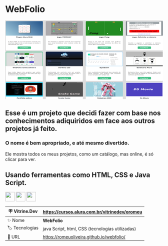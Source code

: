 # WebFolio


![](https://github.com/romeuoliveira/webfolio/blob/main/imgGitwebfolio.png#vitrinedev)


## Esse é um projeto que decidi fazer com base nos conhecimentos adiquiridos em face aos outros projetos já feito.
### O nome é bem apropriado, e  até mesmo divertido.
Ele mostra todos os meus projetos, como um catálogo, mas online, é só clicar para ver.

## Usando ferramentas como HTML, CSS e Java Script.


<img src="https://cdn.jsdelivr.net/gh/devicons/devicon/icons/html5/html5-plain-wordmark.svg" width="30" height="30"/> <img src="https://cdn.jsdelivr.net/gh/devicons/devicon/icons/css3/css3-plain-wordmark.svg" width="30" height="30" />     <img src="https://cdn.jsdelivr.net/gh/devicons/devicon/icons/javascript/javascript-plain.svg" width="30" height="30" />

| :placard: Vitrine.Dev |  https://cursos.alura.com.br/vitrinedev/oromeu     
| -------------  | --- |
| :sparkles: Nome        | **WebFolio**
| :label: Tecnologias | java Script, html, CSS (tecnologias utilizadas)
| :rocket: URL         | https://romeuoliveira.github.io/webfolio/

